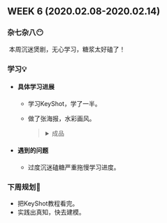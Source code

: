 WEEK 6 (2020.02.08-2020.02.14)
----------------------------

### 杂七杂八😶

​	本周沉迷煲剧，无心学习，糖浆太好磕了！

### 学习💡

+ #### 具体学习进展

  + 学习KeyShot，学了一半。

  + 做了张海报，水彩画风。

     > <details><summary>成品</summary><p><p align="center"></p><img src="https://raw.githubusercontent.com/windkaku/Bin/master/Weekly%20Report/img/%E6%96%B9%E5%90%91%E7%9B%98%E6%88%90%E5%93%81.jpg" alt="水彩(看不见的话移步Bin/Weekly Report/img)" width="300"/></details>

+ #### 遇到的问题

  + 过度沉迷磕糖严重拖慢学习进度。

### 下周规划👻

+ 把KeyShot教程看完。
+ 实践出真知，快去建模。

